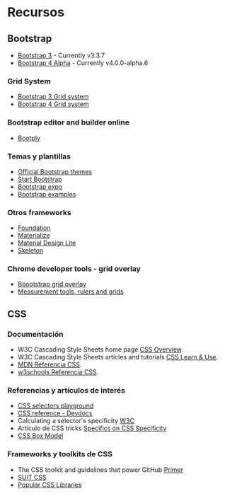 # Recursos

## Bootstrap

* [Bootstrap 3](http://getbootstrap.com/) - Currently v3.3.7
* [Bootstrap 4 Alpha](https://v4-alpha.getbootstrap.com/) - Currently v4.0.0-alpha.6

### Grid System 
* [Bootstrap 3 Grid system](http://getbootstrap.com/css/#grid)
* [Bootstrap 4 Grid system](https://v4-alpha.getbootstrap.com/layout/grid/)

### Bootstrap editor and builder online
* [Bootply](http://www.bootply.com/)

### Temas y plantillas
* [Official Bootstrap themes](https://themes.getbootstrap.com/)
* [Start Bootstrap](https://startbootstrap.com/)
* [Bootstrap expo](http://expo.getbootstrap.com/)
* [Bootstrap examples](http://getbootstrap.com/getting-started/#examples)


### Otros frameworks 
* [Foundation](http://foundation.zurb.com/)
* [Materialize](http://materializecss.com/)
* [Material Design Lite](https://getmdl.io/)
* [Skeleton](http://getskeleton.com/)

### Chrome developer tools - grid overlay
* [Boootstrap grid overlay](https://chrome.google.com/webstore/detail/bootstrap-grid/gmoboekiodfcajledjijioecfimliddo)
* [Measurement tools, rulers and grids](https://chrome.google.com/webstore/detail/tape/jmfleijdbicilompnnombcbkcgidbefb)

## CSS

### Documentación

* W3C Cascading Style Sheets home page [CSS Overview](https://www.w3.org/Style/CSS/Overview.en.html).
* W3C Cascading Style Sheets articles and tutorials [CSS Learn & Use](https://www.w3.org/Style/CSS/learning).
* [MDN Referencia CSS](https://developer.mozilla.org/es/docs/Web/CSS/Referencia_CSS).
* [w3schools Referencia CSS](https://www.w3schools.com/cssref/default.asp).

### Referencias y artículos de interés

* [CSS selectors playground](https://www.w3schools.com/cssref/trysel.asp)
* [CSS reference - Devdocs](http://devdocs.io/css/) 
* Calculating a selector's specificity [W3C](https://www.w3.org/TR/css3-selectors/#specificity)
* Artículo de CSS tricks [Specifics on CSS Specificity](https://css-tricks.com/specifics-on-css-specificity/)
* [CSS Box Model](https://developer.mozilla.org/en-US/docs/Web/CSS/CSS_Box_Model)

### Frameworks y toolkits de CSS
* The CSS toolkit and guidelines that power GitHub [Primer](http://primercss.io/)
* [SUIT CSS](https://suitcss.github.io/)
* [Popular CSS Libraries](http://cssdb.co/)






